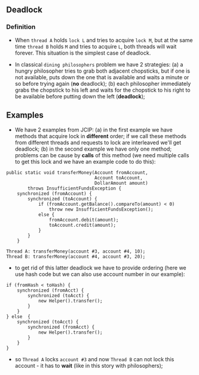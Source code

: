## Deadlock

### Definition
* When `thread A` holds `lock L` and tries to acquire `lock M`, but at the same 
time `thread B` holds `M` and tries to acquire `L`, both threads will wait forever. 
This situation is the simplest case of deadlock.

* In classical `dining philosophers` problem we have 2 strategies: (a) a hungry 
philosopher tries to grab both adjacent chopsticks, but if one is not available, 
puts down the one that is available and waits a minute or so before trying again
(**no** deadlock); (b) each philosopher immediately grabs the chopstick to his left 
and waits for the chopstick to his right to be available before putting down 
the left (**deadlock**);

## Examples
* We have 2 examples from JCIP: (a) in the first example we have methods that 
acquire lock in **different** order; if we call these methods from different 
threads and requests to lock are interleaved we'll get deadlock; (b) in the second
example we have only one method; problems can be cause by **calls** of this method
(we need multiple calls to get this lock and we have an example code to do this):
```
public static void transferMoney(Account fromAccount,
                                 Account toAccount,
                                 DollarAmount amount)
        throws InsufficientFundsException {
    synchronized (fromAccount) {
        synchronized (toAccount) {
            if (fromAccount.getBalance().compareTo(amount) < 0)
                throw new InsufficientFundsException();
            else {
                fromAccount.debit(amount);
                toAccount.credit(amount);
            }
        }
    }
    
Thread A: transferMoney(account #3, account #4, 10);
Thread B: transferMoney(account #4, account #3, 20);
```
* to get rid of this latter deadlock we have to provide ordering (here we use
hash code but we can also use account number in our example):
```
if (fromHash < toHash) { 
    synchronized (fromAcct) {
        synchronized (toAcct) {
            new Helper().transfer();
        } 
    }
} else  { 
    synchronized (toAcct) {
        synchronized (fromAcct) { 
            new Helper().transfer();
        } 
    }
}
```
* so `Thread A` locks `account #3` and now `Thread B` can not lock this account - 
it has to **wait** (like in this story with philosophers);















